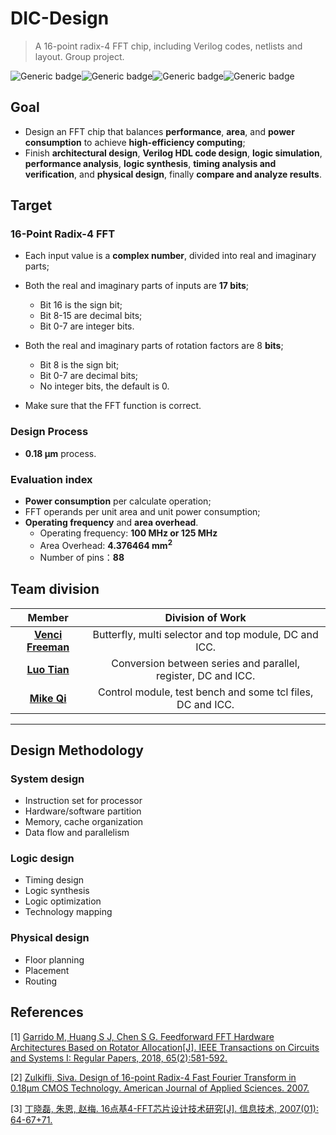 # DIC-Design
> A 16-point radix-4 FFT chip, including Verilog codes, netlists and layout. Group project.

 <img src="https://img.shields.io/badge/Language-Verilog_HDL-red.svg" alt="Generic badge"  /><img src="https://img.shields.io/badge/Status-Physical_Design-yellow.svg" alt="Generic badge"  /><img src="https://img.shields.io/badge/Deadline-May_10-green.svg" alt="Generic badge"/><img src="https://img.shields.io/badge/Schedule-Design_Script-blue.svg" alt="Generic badge"/>

## Goal

- Design an FFT chip that balances **performance**, **area**, and **power consumption** to achieve **high-efficiency computing**;
- Finish **architectural design**, **Verilog HDL code design**, **logic simulation**, **performance analysis**, **logic synthesis**, **timing analysis and verification**, and **physical design**, finally **compare and analyze results**.

## Target

### 16-Point Radix-4 FFT

- Each input value is a **complex number**, divided into real and imaginary parts;

- Both the real and imaginary parts of inputs are **17 bits**;
  - Bit 16 is the sign bit;
  - Bit 8-15 are decimal bits;
  - Bit 0-7 are integer bits.
- Both the real and imaginary parts of rotation factors are 8 **bits**;
  - Bit 8 is the sign bit;
  - Bit 0-7 are decimal bits;
  - No integer bits, the default is 0.
- Make sure that the FFT function is correct.

### Design Process

- **0.18 μm** process.

### Evaluation index

- **Power consumption** per calculate operation;
- FFT operands per unit area and unit power consumption;
- **Operating frequency** and **area overhead**.
  - Operating frequency: **100 MHz or 125 MHz**
  - Area Overhead: **4.376464 mm<sup>2</sup>**
  - Number of pins：**88**

## Team division

|                        Member                        |                       Division of Work                       |
| :--------------------------------------------------: | :----------------------------------------------------------: |
| [**Venci Freeman**](https://github.com/VenciFreeman) |    Butterfly, multi selector and top module, DC and ICC.     |
|   [**Luo Tian**](https://github.com/luotian12345)    | Conversion between series and parallel, register, DC and ICC. |
|    [**Mike Qi**](https://github.com/mikeq123456)     |  Control module, test bench and some tcl files, DC and ICC.  |

------

## Design Methodology

###  System design

- Instruction set for processor
- Hardware/software partition
- Memory, cache organization
- Data flow and parallelism

### Logic design

- Timing design
- Logic synthesis
- Logic optimization
- Technology mapping

### Physical design

- Floor planning
- Placement
- Routing 

## References

[1] [Garrido M, Huang S J, Chen S G. Feedforward FFT Hardware Architectures Based on Rotator Allocation[J]. IEEE Transactions on Circuits and Systems I: Regular Papers, 2018, 65(2):581-592.](  https://github.com/VenciFreeman/FFT_ChipDesign/blob/master/doc/ref/Feedforward_FFT_Hardware_Architectures.pdf  )

[2] [Zulkifli, Siva. Design of 16-point Radix-4 Fast Fourier Transform in 0.18µm CMOS Technology. American Journal of Applied Sciences. 2007.]( https://github.com/VenciFreeman/FFT_ChipDesign/blob/master/doc/ref/Design_of_16-point_Radix-4_Fast_Fourier_Transform_in_0.18μm_CMOS_Technology.pdf  )

[3] [丁晓磊, 朱恩, 赵梅. 16点基4-FFT芯片设计技术研究[J]. 信息技术, 2007(01): 64-67+71.]( https://github.com/VenciFreeman/FFT_ChipDesign/blob/master/doc/ref/16%E7%82%B9%E5%9F%BA4_FFT%E8%8A%AF%E7%89%87%E8%AE%BE%E8%AE%A1%E6%8A%80%E6%9C%AF%E7%A0%94%E7%A9%B6.pdf )